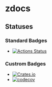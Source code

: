 # zdocs

## Statuses
### Standard Badges
* [![Actions Status](https://github.com/Zolaton/zdocs/workflows/Simple%20Workflow/badge.svg)](https://github.com/Zolaton/zdocs/actions)


### Custrom Badges
* [![Crates.io](https://img.shields.io/crates/v/csp_generator)](https://crates.io/crates/csp_generator)
* [![codecov](https://codecov.io/gh/RobDWaller/csp-generator/branch/master/graph/badge.svg)](https://codecov.io/gh/RobDWaller/csp-generator)
